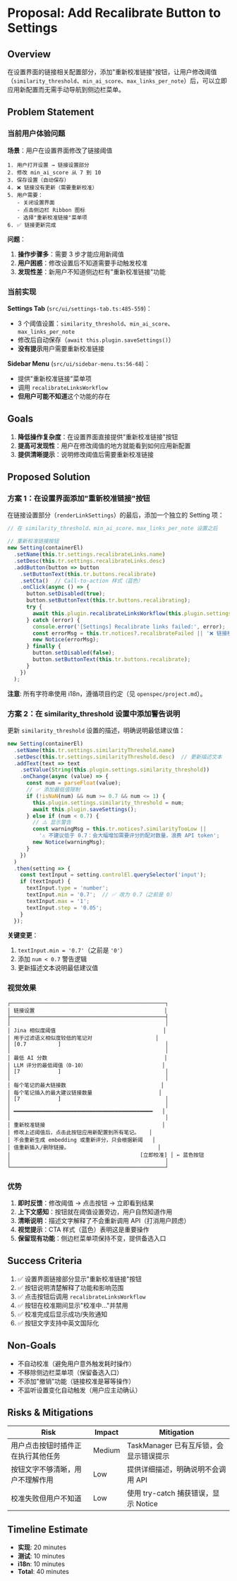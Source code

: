 # Proposal: Add Recalibrate Button to Settings

## Overview

在设置界面的链接相关配置部分，添加"重新校准链接"按钮，让用户修改阈值（`similarity_threshold`、`min_ai_score`、`max_links_per_note`）后，可以立即应用新配置而无需手动导航到侧边栏菜单。

## Problem Statement

### 当前用户体验问题

**场景**：用户在设置界面修改了链接阈值

```
1. 用户打开设置 → 链接设置部分
2. 修改 min_ai_score 从 7 到 10
3. 保存设置（自动保存）
4. ❌ 链接没有更新（需要重新校准）
5. 用户需要：
   - 关闭设置界面
   - 点击侧边栏 Ribbon 图标
   - 选择"重新校准链接"菜单项
6. ✅ 链接更新完成
```

**问题**：
1. **操作步骤多**：需要 3 步才能应用新阈值
2. **用户困惑**：修改设置后不知道需要手动触发校准
3. **发现性差**：新用户不知道侧边栏有"重新校准链接"功能

### 当前实现

**Settings Tab** (`src/ui/settings-tab.ts:485-559`)：
- 3 个阈值设置：`similarity_threshold`、`min_ai_score`、`max_links_per_note`
- 修改后自动保存（`await this.plugin.saveSettings()`）
- **没有提示**用户需要重新校准链接

**Sidebar Menu** (`src/ui/sidebar-menu.ts:56-68`)：
- 提供"重新校准链接"菜单项
- 调用 `recalibrateLinksWorkflow`
- **但用户可能不知道**这个功能的存在

## Goals

1. **降低操作复杂度**：在设置界面直接提供"重新校准链接"按钮
2. **提高可发现性**：用户在修改阈值的地方就能看到如何应用新配置
3. **提供清晰提示**：说明修改阈值后需要重新校准链接

## Proposed Solution

### 方案 1：在设置界面添加"重新校准链接"按钮

在链接设置部分（`renderLinkSettings`）的最后，添加一个独立的 Setting 项：

```typescript
// 在 similarity_threshold、min_ai_score、max_links_per_note 设置之后

// 重新校准链接按钮
new Setting(containerEl)
  .setName(this.tr.settings.recalibrateLinks.name)
  .setDesc(this.tr.settings.recalibrateLinks.desc)
  .addButton(button => button
    .setButtonText(this.tr.buttons.recalibrate)
    .setCta()  // Call-to-action 样式（蓝色）
    .onClick(async () => {
      button.setDisabled(true);
      button.setButtonText(this.tr.buttons.recalibrating);
      try {
        await this.plugin.recalibrateLinksWorkflow(this.plugin.settings.default_scan_path);
      } catch (error) {
        console.error('[Settings] Recalibrate links failed:', error);
        const errorMsg = this.tr.notices?.recalibrateFailed || '❌ 链接校准失败，请查看控制台错误信息';
        new Notice(errorMsg);
      } finally {
        button.setDisabled(false);
        button.setButtonText(this.tr.buttons.recalibrate);
      }
    })
  );
```

**注意**: 所有字符串使用 i18n，遵循项目约定（见 `openspec/project.md`）。

### 方案 2：在 similarity_threshold 设置中添加警告说明

更新 `similarity_threshold` 设置的描述，明确说明最低建议值：

```typescript
new Setting(containerEl)
  .setName(this.tr.settings.similarityThreshold.name)
  .setDesc(this.tr.settings.similarityThreshold.desc)  // 更新描述文本
  .addText(text => text
    .setValue(String(this.plugin.settings.similarity_threshold))
    .onChange(async (value) => {
      const num = parseFloat(value);
      // ✅ 添加最低值限制
      if (!isNaN(num) && num >= 0.7 && num <= 1) {
        this.plugin.settings.similarity_threshold = num;
        await this.plugin.saveSettings();
      } else if (num < 0.7) {
        // ⚠️ 显示警告
        const warningMsg = this.tr.notices?.similarityTooLow ||
          '⚠️ 不建议低于 0.7：会大幅增加需要评分的配对数量，浪费 API token';
        new Notice(warningMsg);
      }
    })
  )
  .then(setting => {
    const textInput = setting.controlEl.querySelector('input');
    if (textInput) {
      textInput.type = 'number';
      textInput.min = '0.7';  // ✅ 改为 0.7（之前是 0）
      textInput.max = '1';
      textInput.step = '0.05';
    }
  });
```

**关键变更**：
1. `textInput.min = '0.7'`（之前是 `'0'`）
2. 添加 `num < 0.7` 警告逻辑
3. 更新描述文本说明最低建议值

### 视觉效果

```
┌─────────────────────────────────────────────────┐
│ 链接设置                                         │
├─────────────────────────────────────────────────┤
│                                                 │
│ Jina 相似度阈值                                  │
│ 用于过滤语义相似度较低的笔记对                    │
│ [0.7          ]                                 │
│                                                 │
│ 最低 AI 分数                                     │
│ LLM 评分的最低阈值（0-10）                        │
│ [7            ]                                 │
│                                                 │
│ 每个笔记的最大链接数                              │
│ 每个笔记插入的最大建议链接数量                     │
│ [7            ]                                 │
│                                                 │
│ ━━━━━━━━━━━━━━━━━━━━━━━━━━━━━━━━━━━━━━━━━━━━   │
│                                                 │
│ 重新校准链接                                     │
│ 修改上述阈值后，点击此按钮应用新配置到所有笔记。   │
│ 不会重新生成 embedding 或重新评分，只会根据新阈   │
│ 值重新插入/删除链接。                            │
│                                         [立即校准] │ ← 蓝色按钮
│                                                 │
└─────────────────────────────────────────────────┘
```

### 优势

1. **即时反馈**：修改阈值 → 点击按钮 → 立即看到结果
2. **上下文感知**：按钮就在阈值设置旁边，用户自然知道作用
3. **清晰说明**：描述文字解释了不会重新调用 API（打消用户顾虑）
4. **视觉提示**：CTA 样式（蓝色）表明这是重要操作
5. **保留现有功能**：侧边栏菜单项保持不变，提供备选入口

## Success Criteria

1. ✅ 设置界面链接部分显示"重新校准链接"按钮
2. ✅ 按钮说明清楚解释了功能和影响范围
3. ✅ 点击按钮后调用 `recalibrateLinksWorkflow`
4. ✅ 按钮在校准期间显示"校准中..."并禁用
5. ✅ 校准完成后显示成功/失败通知
6. ✅ 按钮文字支持中英文国际化

## Non-Goals

- 不自动校准（避免用户意外触发耗时操作）
- 不移除侧边栏菜单项（保留备选入口）
- 不添加"撤销"功能（链接校准是幂等操作）
- 不监听设置变化自动触发（用户应主动确认）

## Risks & Mitigations

| Risk | Impact | Mitigation |
|------|--------|------------|
| 用户点击按钮时插件正在执行其他任务 | Medium | TaskManager 已有互斥锁，会显示错误提示 |
| 按钮文字不够清晰，用户不理解作用 | Low | 提供详细描述，明确说明不会调用 API |
| 校准失败但用户不知道 | Low | 使用 try-catch 捕获错误，显示 Notice |

## Timeline Estimate

- **实现**: 20 minutes
- **测试**: 10 minutes
- **i18n**: 10 minutes
- **Total**: 40 minutes
